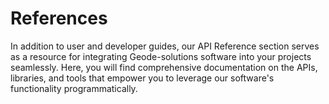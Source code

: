 # References
In addition to user and developer guides, our API Reference section serves as a resource for integrating Geode-solutions software into your projects seamlessly. Here, you will find comprehensive documentation on the APIs, libraries, and tools that empower you to leverage our software's functionality programmatically.
